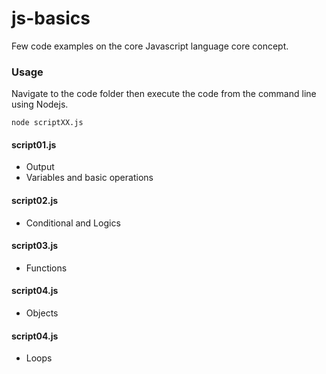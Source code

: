 # js-basics
Few code examples on the core Javascript language core concept.

### Usage
Navigate to the code folder then execute the code from the command line using Nodejs.

```cli
node scriptXX.js
```

#### script01.js
- Output
- Variables and basic operations

#### script02.js
- Conditional and Logics

#### script03.js
- Functions

#### script04.js
- Objects

#### script04.js
- Loops